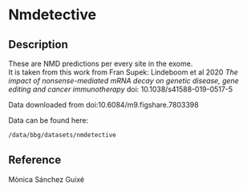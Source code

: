 # Nmdetective

## Description

These are NMD predictions per every site in the exome.  
It is taken from this work from Fran Supek:
Lindeboom et al 2020
*The impact of nonsense-mediated mRNA decay on genetic disease, gene editing and cancer immunotherapy*
doi: 10.1038/s41588-019-0517-5

Data downloaded from doi:10.6084/m9.figshare.7803398

Data can be found here:

```sh
/data/bbg/datasets/nmdetective
```

## Reference

Mònica Sánchez Guixé
